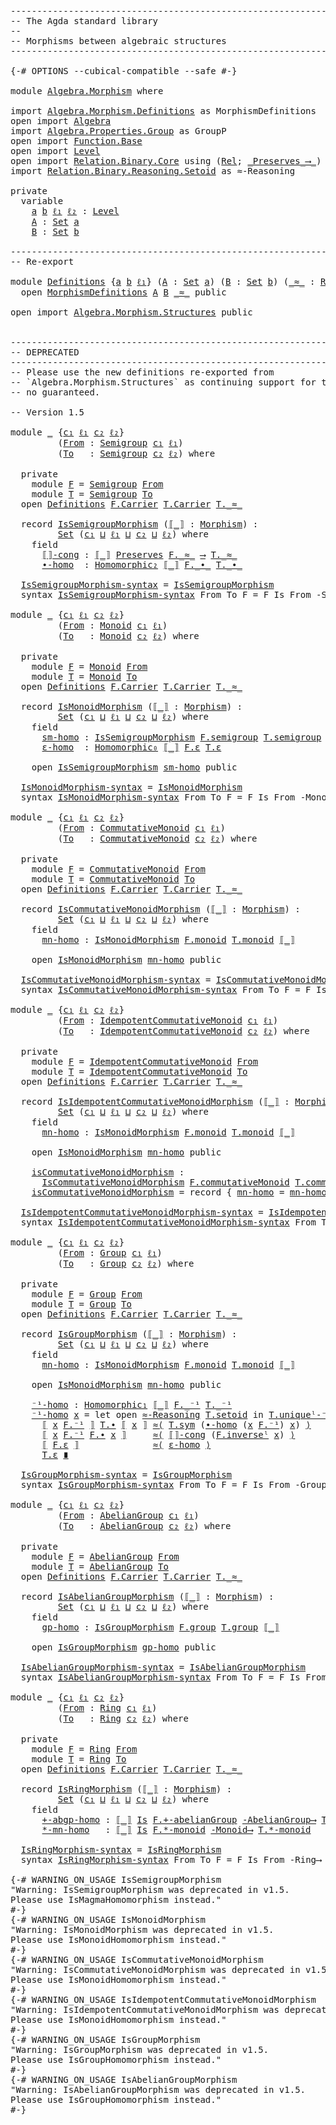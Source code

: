 <pre class="Agda"><a id="1" class="Comment">------------------------------------------------------------------------</a>
<a id="74" class="Comment">-- The Agda standard library</a>
<a id="103" class="Comment">--</a>
<a id="106" class="Comment">-- Morphisms between algebraic structures</a>
<a id="148" class="Comment">------------------------------------------------------------------------</a>

<a id="222" class="Symbol">{-#</a> <a id="226" class="Keyword">OPTIONS</a> <a id="234" class="Pragma">--cubical-compatible</a> <a id="255" class="Pragma">--safe</a> <a id="262" class="Symbol">#-}</a>

<a id="267" class="Keyword">module</a> <a id="274" href="Algebra.Morphism.html" class="Module">Algebra.Morphism</a> <a id="291" class="Keyword">where</a>

<a id="298" class="Keyword">import</a> <a id="305" href="Algebra.Morphism.Definitions.html" class="Module">Algebra.Morphism.Definitions</a> <a id="334" class="Symbol">as</a> <a id="337" class="Module">MorphismDefinitions</a>
<a id="357" class="Keyword">open</a> <a id="362" class="Keyword">import</a> <a id="369" href="Algebra.html" class="Module">Algebra</a>
<a id="377" class="Keyword">import</a> <a id="384" href="Algebra.Properties.Group.html" class="Module">Algebra.Properties.Group</a> <a id="409" class="Symbol">as</a> <a id="412" class="Module">GroupP</a>
<a id="419" class="Keyword">open</a> <a id="424" class="Keyword">import</a> <a id="431" href="Function.Base.html" class="Module">Function.Base</a>
<a id="445" class="Keyword">open</a> <a id="450" class="Keyword">import</a> <a id="457" href="Level.html" class="Module">Level</a>
<a id="463" class="Keyword">open</a> <a id="468" class="Keyword">import</a> <a id="475" href="Relation.Binary.Core.html" class="Module">Relation.Binary.Core</a> <a id="496" class="Keyword">using</a> <a id="502" class="Symbol">(</a><a id="503" href="Relation.Binary.Core.html#896" class="Function">Rel</a><a id="506" class="Symbol">;</a> <a id="508" href="Relation.Binary.Core.html#1577" class="Function Operator">_Preserves_⟶_</a><a id="521" class="Symbol">)</a>
<a id="523" class="Keyword">import</a> <a id="530" href="Relation.Binary.Reasoning.Setoid.html" class="Module">Relation.Binary.Reasoning.Setoid</a> <a id="563" class="Symbol">as</a> <a id="566" class="Module">≈-Reasoning</a>

<a id="579" class="Keyword">private</a>
  <a id="589" class="Keyword">variable</a>
    <a id="602" href="Algebra.Morphism.html#602" class="Generalizable">a</a> <a id="604" href="Algebra.Morphism.html#604" class="Generalizable">b</a> <a id="606" href="Algebra.Morphism.html#606" class="Generalizable">ℓ₁</a> <a id="609" href="Algebra.Morphism.html#609" class="Generalizable">ℓ₂</a> <a id="612" class="Symbol">:</a> <a id="614" href="Agda.Primitive.html#742" class="Postulate">Level</a>
    <a id="624" href="Algebra.Morphism.html#624" class="Generalizable">A</a> <a id="626" class="Symbol">:</a> <a id="628" href="Agda.Primitive.html#388" class="Primitive">Set</a> <a id="632" href="Algebra.Morphism.html#602" class="Generalizable">a</a>
    <a id="638" href="Algebra.Morphism.html#638" class="Generalizable">B</a> <a id="640" class="Symbol">:</a> <a id="642" href="Agda.Primitive.html#388" class="Primitive">Set</a> <a id="646" href="Algebra.Morphism.html#604" class="Generalizable">b</a>

<a id="649" class="Comment">------------------------------------------------------------------------</a>
<a id="722" class="Comment">-- Re-export</a>

<a id="736" class="Keyword">module</a> <a id="Definitions"></a><a id="743" href="Algebra.Morphism.html#743" class="Module">Definitions</a> <a id="755" class="Symbol">{</a><a id="756" href="Algebra.Morphism.html#756" class="Bound">a</a> <a id="758" href="Algebra.Morphism.html#758" class="Bound">b</a> <a id="760" href="Algebra.Morphism.html#760" class="Bound">ℓ₁</a><a id="762" class="Symbol">}</a> <a id="764" class="Symbol">(</a><a id="765" href="Algebra.Morphism.html#765" class="Bound">A</a> <a id="767" class="Symbol">:</a> <a id="769" href="Agda.Primitive.html#388" class="Primitive">Set</a> <a id="773" href="Algebra.Morphism.html#756" class="Bound">a</a><a id="774" class="Symbol">)</a> <a id="776" class="Symbol">(</a><a id="777" href="Algebra.Morphism.html#777" class="Bound">B</a> <a id="779" class="Symbol">:</a> <a id="781" href="Agda.Primitive.html#388" class="Primitive">Set</a> <a id="785" href="Algebra.Morphism.html#758" class="Bound">b</a><a id="786" class="Symbol">)</a> <a id="788" class="Symbol">(</a><a id="789" href="Algebra.Morphism.html#789" class="Bound Operator">_≈_</a> <a id="793" class="Symbol">:</a> <a id="795" href="Relation.Binary.Core.html#896" class="Function">Rel</a> <a id="799" href="Algebra.Morphism.html#777" class="Bound">B</a> <a id="801" href="Algebra.Morphism.html#760" class="Bound">ℓ₁</a><a id="803" class="Symbol">)</a> <a id="805" class="Keyword">where</a>
  <a id="813" class="Keyword">open</a> <a id="818" href="Algebra.Morphism.Definitions.html" class="Module">MorphismDefinitions</a> <a id="838" href="Algebra.Morphism.html#765" class="Bound">A</a> <a id="840" href="Algebra.Morphism.html#777" class="Bound">B</a> <a id="842" href="Algebra.Morphism.html#789" class="Bound Operator">_≈_</a> <a id="846" class="Keyword">public</a>

<a id="854" class="Keyword">open</a> <a id="859" class="Keyword">import</a> <a id="866" href="Algebra.Morphism.Structures.html" class="Module">Algebra.Morphism.Structures</a> <a id="894" class="Keyword">public</a>


<a id="903" class="Comment">------------------------------------------------------------------------</a>
<a id="976" class="Comment">-- DEPRECATED</a>
<a id="990" class="Comment">------------------------------------------------------------------------</a>
<a id="1063" class="Comment">-- Please use the new definitions re-exported from</a>
<a id="1114" class="Comment">-- `Algebra.Morphism.Structures` as continuing support for the below is</a>
<a id="1186" class="Comment">-- no guaranteed.</a>

<a id="1205" class="Comment">-- Version 1.5</a>

<a id="1221" class="Keyword">module</a> <a id="1228" href="Algebra.Morphism.html#1228" class="Module">_</a> <a id="1230" class="Symbol">{</a><a id="1231" href="Algebra.Morphism.html#1231" class="Bound">c₁</a> <a id="1234" href="Algebra.Morphism.html#1234" class="Bound">ℓ₁</a> <a id="1237" href="Algebra.Morphism.html#1237" class="Bound">c₂</a> <a id="1240" href="Algebra.Morphism.html#1240" class="Bound">ℓ₂</a><a id="1242" class="Symbol">}</a>
         <a id="1253" class="Symbol">(</a><a id="1254" href="Algebra.Morphism.html#1254" class="Bound">From</a> <a id="1259" class="Symbol">:</a> <a id="1261" href="Algebra.Bundles.html#4756" class="Record">Semigroup</a> <a id="1271" href="Algebra.Morphism.html#1231" class="Bound">c₁</a> <a id="1274" href="Algebra.Morphism.html#1234" class="Bound">ℓ₁</a><a id="1276" class="Symbol">)</a>
         <a id="1287" class="Symbol">(</a><a id="1288" href="Algebra.Morphism.html#1288" class="Bound">To</a>   <a id="1293" class="Symbol">:</a> <a id="1295" href="Algebra.Bundles.html#4756" class="Record">Semigroup</a> <a id="1305" href="Algebra.Morphism.html#1237" class="Bound">c₂</a> <a id="1308" href="Algebra.Morphism.html#1240" class="Bound">ℓ₂</a><a id="1310" class="Symbol">)</a> <a id="1312" class="Keyword">where</a>

  <a id="1321" class="Keyword">private</a>
    <a id="1333" class="Keyword">module</a> <a id="1340" href="Algebra.Morphism.html#1340" class="Module">F</a> <a id="1342" class="Symbol">=</a> <a id="1344" href="Algebra.Bundles.html#4756" class="Module">Semigroup</a> <a id="1354" href="Algebra.Morphism.html#1254" class="Bound">From</a>
    <a id="1363" class="Keyword">module</a> <a id="1370" href="Algebra.Morphism.html#1370" class="Module">T</a> <a id="1372" class="Symbol">=</a> <a id="1374" href="Algebra.Bundles.html#4756" class="Module">Semigroup</a> <a id="1384" href="Algebra.Morphism.html#1288" class="Bound">To</a>
  <a id="1389" class="Keyword">open</a> <a id="1394" href="Algebra.Morphism.html#743" class="Module">Definitions</a> <a id="1406" href="Algebra.Bundles.html#4838" class="Function">F.Carrier</a> <a id="1416" href="Algebra.Bundles.html#4838" class="Field">T.Carrier</a> <a id="1426" href="Algebra.Bundles.html#4862" class="Field Operator">T._≈_</a>

  <a id="1435" class="Keyword">record</a> <a id="1442" href="Algebra.Morphism.html#1442" class="Record">IsSemigroupMorphism</a> <a id="1462" class="Symbol">(</a><a id="1463" href="Algebra.Morphism.html#1463" class="Bound Operator">⟦_⟧</a> <a id="1467" class="Symbol">:</a> <a id="1469" href="Algebra.Morphism.Definitions.html#1236" class="Function">Morphism</a><a id="1477" class="Symbol">)</a> <a id="1479" class="Symbol">:</a>
         <a id="1490" href="Agda.Primitive.html#388" class="Primitive">Set</a> <a id="1494" class="Symbol">(</a><a id="1495" href="Algebra.Morphism.html#1231" class="Bound">c₁</a> <a id="1498" href="Agda.Primitive.html#961" class="Primitive Operator">⊔</a> <a id="1500" href="Algebra.Morphism.html#1234" class="Bound">ℓ₁</a> <a id="1503" href="Agda.Primitive.html#961" class="Primitive Operator">⊔</a> <a id="1505" href="Algebra.Morphism.html#1237" class="Bound">c₂</a> <a id="1508" href="Agda.Primitive.html#961" class="Primitive Operator">⊔</a> <a id="1510" href="Algebra.Morphism.html#1240" class="Bound">ℓ₂</a><a id="1512" class="Symbol">)</a> <a id="1514" class="Keyword">where</a>
    <a id="1524" class="Keyword">field</a>
      <a id="1536" href="Algebra.Morphism.html#1536" class="Field">⟦⟧-cong</a> <a id="1544" class="Symbol">:</a> <a id="1546" href="Algebra.Morphism.html#1463" class="Bound Operator">⟦_⟧</a> <a id="1550" href="Relation.Binary.Core.html#1577" class="Function Operator">Preserves</a> <a id="1560" href="Algebra.Bundles.html#4862" class="Function Operator">F._≈_</a> <a id="1566" href="Relation.Binary.Core.html#1577" class="Function Operator">⟶</a> <a id="1568" href="Algebra.Bundles.html#4862" class="Field Operator">T._≈_</a>
      <a id="1580" href="Algebra.Morphism.html#1580" class="Field">∙-homo</a>  <a id="1588" class="Symbol">:</a> <a id="1590" href="Algebra.Morphism.Definitions.html#852" class="Function">Homomorphic₂</a> <a id="1603" href="Algebra.Morphism.html#1463" class="Bound Operator">⟦_⟧</a> <a id="1607" href="Algebra.Bundles.html#4894" class="Function Operator">F._∙_</a> <a id="1613" href="Algebra.Bundles.html#4894" class="Field Operator">T._∙_</a>

  <a id="1622" href="Algebra.Morphism.html#1622" class="Function">IsSemigroupMorphism-syntax</a> <a id="1649" class="Symbol">=</a> <a id="1651" href="Algebra.Morphism.html#1442" class="Record">IsSemigroupMorphism</a>
  <a id="1673" class="Keyword">syntax</a> <a id="1680" href="Algebra.Morphism.html#1622" class="Function">IsSemigroupMorphism-syntax</a> <a id="1707" class="Bound">From</a> <a id="1712" class="Bound">To</a> <a id="1715" class="Bound">F</a> <a id="1717" class="Symbol">=</a> <a id="1719" class="Bound">F</a> <a id="1721" class="Function">Is</a> <a id="1724" class="Bound">From</a> <a id="1729" class="Function">-Semigroup⟶</a> <a id="1741" class="Bound">To</a>

<a id="1745" class="Keyword">module</a> <a id="1752" href="Algebra.Morphism.html#1752" class="Module">_</a> <a id="1754" class="Symbol">{</a><a id="1755" href="Algebra.Morphism.html#1755" class="Bound">c₁</a> <a id="1758" href="Algebra.Morphism.html#1758" class="Bound">ℓ₁</a> <a id="1761" href="Algebra.Morphism.html#1761" class="Bound">c₂</a> <a id="1764" href="Algebra.Morphism.html#1764" class="Bound">ℓ₂</a><a id="1766" class="Symbol">}</a>
         <a id="1777" class="Symbol">(</a><a id="1778" href="Algebra.Morphism.html#1778" class="Bound">From</a> <a id="1783" class="Symbol">:</a> <a id="1785" href="Algebra.Bundles.html#7315" class="Record">Monoid</a> <a id="1792" href="Algebra.Morphism.html#1755" class="Bound">c₁</a> <a id="1795" href="Algebra.Morphism.html#1758" class="Bound">ℓ₁</a><a id="1797" class="Symbol">)</a>
         <a id="1808" class="Symbol">(</a><a id="1809" href="Algebra.Morphism.html#1809" class="Bound">To</a>   <a id="1814" class="Symbol">:</a> <a id="1816" href="Algebra.Bundles.html#7315" class="Record">Monoid</a> <a id="1823" href="Algebra.Morphism.html#1761" class="Bound">c₂</a> <a id="1826" href="Algebra.Morphism.html#1764" class="Bound">ℓ₂</a><a id="1828" class="Symbol">)</a> <a id="1830" class="Keyword">where</a>

  <a id="1839" class="Keyword">private</a>
    <a id="1851" class="Keyword">module</a> <a id="1858" href="Algebra.Morphism.html#1858" class="Module">F</a> <a id="1860" class="Symbol">=</a> <a id="1862" href="Algebra.Bundles.html#7315" class="Module">Monoid</a> <a id="1869" href="Algebra.Morphism.html#1778" class="Bound">From</a>
    <a id="1878" class="Keyword">module</a> <a id="1885" href="Algebra.Morphism.html#1885" class="Module">T</a> <a id="1887" class="Symbol">=</a> <a id="1889" href="Algebra.Bundles.html#7315" class="Module">Monoid</a> <a id="1896" href="Algebra.Morphism.html#1809" class="Bound">To</a>
  <a id="1901" class="Keyword">open</a> <a id="1906" href="Algebra.Morphism.html#743" class="Module">Definitions</a> <a id="1918" href="Algebra.Bundles.html#7394" class="Function">F.Carrier</a> <a id="1928" href="Algebra.Bundles.html#7394" class="Field">T.Carrier</a> <a id="1938" href="Algebra.Bundles.html#7415" class="Field Operator">T._≈_</a>

  <a id="1947" class="Keyword">record</a> <a id="1954" href="Algebra.Morphism.html#1954" class="Record">IsMonoidMorphism</a> <a id="1971" class="Symbol">(</a><a id="1972" href="Algebra.Morphism.html#1972" class="Bound Operator">⟦_⟧</a> <a id="1976" class="Symbol">:</a> <a id="1978" href="Algebra.Morphism.Definitions.html#1236" class="Function">Morphism</a><a id="1986" class="Symbol">)</a> <a id="1988" class="Symbol">:</a>
         <a id="1999" href="Agda.Primitive.html#388" class="Primitive">Set</a> <a id="2003" class="Symbol">(</a><a id="2004" href="Algebra.Morphism.html#1755" class="Bound">c₁</a> <a id="2007" href="Agda.Primitive.html#961" class="Primitive Operator">⊔</a> <a id="2009" href="Algebra.Morphism.html#1758" class="Bound">ℓ₁</a> <a id="2012" href="Agda.Primitive.html#961" class="Primitive Operator">⊔</a> <a id="2014" href="Algebra.Morphism.html#1761" class="Bound">c₂</a> <a id="2017" href="Agda.Primitive.html#961" class="Primitive Operator">⊔</a> <a id="2019" href="Algebra.Morphism.html#1764" class="Bound">ℓ₂</a><a id="2021" class="Symbol">)</a> <a id="2023" class="Keyword">where</a>
    <a id="2033" class="Keyword">field</a>
      <a id="2045" href="Algebra.Morphism.html#2045" class="Field">sm-homo</a> <a id="2053" class="Symbol">:</a> <a id="2055" href="Algebra.Morphism.html#1442" class="Record">IsSemigroupMorphism</a> <a id="2075" href="Algebra.Bundles.html#7560" class="Function">F.semigroup</a> <a id="2087" href="Algebra.Bundles.html#7560" class="Function">T.semigroup</a> <a id="2099" href="Algebra.Morphism.html#1972" class="Bound Operator">⟦_⟧</a>
      <a id="2109" href="Algebra.Morphism.html#2109" class="Field">ε-homo</a>  <a id="2117" class="Symbol">:</a> <a id="2119" href="Algebra.Morphism.Definitions.html#680" class="Function">Homomorphic₀</a> <a id="2132" href="Algebra.Morphism.html#1972" class="Bound Operator">⟦_⟧</a> <a id="2136" href="Algebra.Bundles.html#7471" class="Function">F.ε</a> <a id="2140" href="Algebra.Bundles.html#7471" class="Field">T.ε</a>

    <a id="2149" class="Keyword">open</a> <a id="2154" href="Algebra.Morphism.html#1442" class="Module">IsSemigroupMorphism</a> <a id="2174" href="Algebra.Morphism.html#2045" class="Field">sm-homo</a> <a id="2182" class="Keyword">public</a>

  <a id="2192" href="Algebra.Morphism.html#2192" class="Function">IsMonoidMorphism-syntax</a> <a id="2216" class="Symbol">=</a> <a id="2218" href="Algebra.Morphism.html#1954" class="Record">IsMonoidMorphism</a>
  <a id="2237" class="Keyword">syntax</a> <a id="2244" href="Algebra.Morphism.html#2192" class="Function">IsMonoidMorphism-syntax</a> <a id="2268" class="Bound">From</a> <a id="2273" class="Bound">To</a> <a id="2276" class="Bound">F</a> <a id="2278" class="Symbol">=</a> <a id="2280" class="Bound">F</a> <a id="2282" class="Function">Is</a> <a id="2285" class="Bound">From</a> <a id="2290" class="Function">-Monoid⟶</a> <a id="2299" class="Bound">To</a>

<a id="2303" class="Keyword">module</a> <a id="2310" href="Algebra.Morphism.html#2310" class="Module">_</a> <a id="2312" class="Symbol">{</a><a id="2313" href="Algebra.Morphism.html#2313" class="Bound">c₁</a> <a id="2316" href="Algebra.Morphism.html#2316" class="Bound">ℓ₁</a> <a id="2319" href="Algebra.Morphism.html#2319" class="Bound">c₂</a> <a id="2322" href="Algebra.Morphism.html#2322" class="Bound">ℓ₂</a><a id="2324" class="Symbol">}</a>
         <a id="2335" class="Symbol">(</a><a id="2336" href="Algebra.Morphism.html#2336" class="Bound">From</a> <a id="2341" class="Symbol">:</a> <a id="2343" href="Algebra.Bundles.html#7886" class="Record">CommutativeMonoid</a> <a id="2361" href="Algebra.Morphism.html#2313" class="Bound">c₁</a> <a id="2364" href="Algebra.Morphism.html#2316" class="Bound">ℓ₁</a><a id="2366" class="Symbol">)</a>
         <a id="2377" class="Symbol">(</a><a id="2378" href="Algebra.Morphism.html#2378" class="Bound">To</a>   <a id="2383" class="Symbol">:</a> <a id="2385" href="Algebra.Bundles.html#7886" class="Record">CommutativeMonoid</a> <a id="2403" href="Algebra.Morphism.html#2319" class="Bound">c₂</a> <a id="2406" href="Algebra.Morphism.html#2322" class="Bound">ℓ₂</a><a id="2408" class="Symbol">)</a> <a id="2410" class="Keyword">where</a>

  <a id="2419" class="Keyword">private</a>
    <a id="2431" class="Keyword">module</a> <a id="2438" href="Algebra.Morphism.html#2438" class="Module">F</a> <a id="2440" class="Symbol">=</a> <a id="2442" href="Algebra.Bundles.html#7886" class="Module">CommutativeMonoid</a> <a id="2460" href="Algebra.Morphism.html#2336" class="Bound">From</a>
    <a id="2469" class="Keyword">module</a> <a id="2476" href="Algebra.Morphism.html#2476" class="Module">T</a> <a id="2478" class="Symbol">=</a> <a id="2480" href="Algebra.Bundles.html#7886" class="Module">CommutativeMonoid</a> <a id="2498" href="Algebra.Morphism.html#2378" class="Bound">To</a>
  <a id="2503" class="Keyword">open</a> <a id="2508" href="Algebra.Morphism.html#743" class="Module">Definitions</a> <a id="2520" href="Algebra.Bundles.html#7976" class="Function">F.Carrier</a> <a id="2530" href="Algebra.Bundles.html#7976" class="Field">T.Carrier</a> <a id="2540" href="Algebra.Bundles.html#8008" class="Field Operator">T._≈_</a>

  <a id="2549" class="Keyword">record</a> <a id="2556" href="Algebra.Morphism.html#2556" class="Record">IsCommutativeMonoidMorphism</a> <a id="2584" class="Symbol">(</a><a id="2585" href="Algebra.Morphism.html#2585" class="Bound Operator">⟦_⟧</a> <a id="2589" class="Symbol">:</a> <a id="2591" href="Algebra.Morphism.Definitions.html#1236" class="Function">Morphism</a><a id="2599" class="Symbol">)</a> <a id="2601" class="Symbol">:</a>
         <a id="2612" href="Agda.Primitive.html#388" class="Primitive">Set</a> <a id="2616" class="Symbol">(</a><a id="2617" href="Algebra.Morphism.html#2313" class="Bound">c₁</a> <a id="2620" href="Agda.Primitive.html#961" class="Primitive Operator">⊔</a> <a id="2622" href="Algebra.Morphism.html#2316" class="Bound">ℓ₁</a> <a id="2625" href="Agda.Primitive.html#961" class="Primitive Operator">⊔</a> <a id="2627" href="Algebra.Morphism.html#2319" class="Bound">c₂</a> <a id="2630" href="Agda.Primitive.html#961" class="Primitive Operator">⊔</a> <a id="2632" href="Algebra.Morphism.html#2322" class="Bound">ℓ₂</a><a id="2634" class="Symbol">)</a> <a id="2636" class="Keyword">where</a>
    <a id="2646" class="Keyword">field</a>
      <a id="2658" href="Algebra.Morphism.html#2658" class="Field">mn-homo</a> <a id="2666" class="Symbol">:</a> <a id="2668" href="Algebra.Morphism.html#1954" class="Record">IsMonoidMorphism</a> <a id="2685" href="Algebra.Bundles.html#8230" class="Function">F.monoid</a> <a id="2694" href="Algebra.Bundles.html#8230" class="Function">T.monoid</a> <a id="2703" href="Algebra.Morphism.html#2585" class="Bound Operator">⟦_⟧</a>

    <a id="2712" class="Keyword">open</a> <a id="2717" href="Algebra.Morphism.html#1954" class="Module">IsMonoidMorphism</a> <a id="2734" href="Algebra.Morphism.html#2658" class="Field">mn-homo</a> <a id="2742" class="Keyword">public</a>

  <a id="2752" href="Algebra.Morphism.html#2752" class="Function">IsCommutativeMonoidMorphism-syntax</a> <a id="2787" class="Symbol">=</a> <a id="2789" href="Algebra.Morphism.html#2556" class="Record">IsCommutativeMonoidMorphism</a>
  <a id="2819" class="Keyword">syntax</a> <a id="2826" href="Algebra.Morphism.html#2752" class="Function">IsCommutativeMonoidMorphism-syntax</a> <a id="2861" class="Bound">From</a> <a id="2866" class="Bound">To</a> <a id="2869" class="Bound">F</a> <a id="2871" class="Symbol">=</a> <a id="2873" class="Bound">F</a> <a id="2875" class="Function">Is</a> <a id="2878" class="Bound">From</a> <a id="2883" class="Function">-CommutativeMonoid⟶</a> <a id="2903" class="Bound">To</a>

<a id="2907" class="Keyword">module</a> <a id="2914" href="Algebra.Morphism.html#2914" class="Module">_</a> <a id="2916" class="Symbol">{</a><a id="2917" href="Algebra.Morphism.html#2917" class="Bound">c₁</a> <a id="2920" href="Algebra.Morphism.html#2920" class="Bound">ℓ₁</a> <a id="2923" href="Algebra.Morphism.html#2923" class="Bound">c₂</a> <a id="2926" href="Algebra.Morphism.html#2926" class="Bound">ℓ₂</a><a id="2928" class="Symbol">}</a>
         <a id="2939" class="Symbol">(</a><a id="2940" href="Algebra.Morphism.html#2940" class="Bound">From</a> <a id="2945" class="Symbol">:</a> <a id="2947" href="Algebra.Bundles.html#9176" class="Record">IdempotentCommutativeMonoid</a> <a id="2975" href="Algebra.Morphism.html#2917" class="Bound">c₁</a> <a id="2978" href="Algebra.Morphism.html#2920" class="Bound">ℓ₁</a><a id="2980" class="Symbol">)</a>
         <a id="2991" class="Symbol">(</a><a id="2992" href="Algebra.Morphism.html#2992" class="Bound">To</a>   <a id="2997" class="Symbol">:</a> <a id="2999" href="Algebra.Bundles.html#9176" class="Record">IdempotentCommutativeMonoid</a> <a id="3027" href="Algebra.Morphism.html#2923" class="Bound">c₂</a> <a id="3030" href="Algebra.Morphism.html#2926" class="Bound">ℓ₂</a><a id="3032" class="Symbol">)</a> <a id="3034" class="Keyword">where</a>

  <a id="3043" class="Keyword">private</a>
    <a id="3055" class="Keyword">module</a> <a id="3062" href="Algebra.Morphism.html#3062" class="Module">F</a> <a id="3064" class="Symbol">=</a> <a id="3066" href="Algebra.Bundles.html#9176" class="Module">IdempotentCommutativeMonoid</a> <a id="3094" href="Algebra.Morphism.html#2940" class="Bound">From</a>
    <a id="3103" class="Keyword">module</a> <a id="3110" href="Algebra.Morphism.html#3110" class="Module">T</a> <a id="3112" class="Symbol">=</a> <a id="3114" href="Algebra.Bundles.html#9176" class="Module">IdempotentCommutativeMonoid</a> <a id="3142" href="Algebra.Morphism.html#2992" class="Bound">To</a>
  <a id="3147" class="Keyword">open</a> <a id="3152" href="Algebra.Morphism.html#743" class="Module">Definitions</a> <a id="3164" href="Algebra.Bundles.html#9276" class="Function">F.Carrier</a> <a id="3174" href="Algebra.Bundles.html#9276" class="Field">T.Carrier</a> <a id="3184" href="Algebra.Bundles.html#9318" class="Field Operator">T._≈_</a>

  <a id="3193" class="Keyword">record</a> <a id="3200" href="Algebra.Morphism.html#3200" class="Record">IsIdempotentCommutativeMonoidMorphism</a> <a id="3238" class="Symbol">(</a><a id="3239" href="Algebra.Morphism.html#3239" class="Bound Operator">⟦_⟧</a> <a id="3243" class="Symbol">:</a> <a id="3245" href="Algebra.Morphism.Definitions.html#1236" class="Function">Morphism</a><a id="3253" class="Symbol">)</a> <a id="3255" class="Symbol">:</a>
         <a id="3266" href="Agda.Primitive.html#388" class="Primitive">Set</a> <a id="3270" class="Symbol">(</a><a id="3271" href="Algebra.Morphism.html#2917" class="Bound">c₁</a> <a id="3274" href="Agda.Primitive.html#961" class="Primitive Operator">⊔</a> <a id="3276" href="Algebra.Morphism.html#2920" class="Bound">ℓ₁</a> <a id="3279" href="Agda.Primitive.html#961" class="Primitive Operator">⊔</a> <a id="3281" href="Algebra.Morphism.html#2923" class="Bound">c₂</a> <a id="3284" href="Agda.Primitive.html#961" class="Primitive Operator">⊔</a> <a id="3286" href="Algebra.Morphism.html#2926" class="Bound">ℓ₂</a><a id="3288" class="Symbol">)</a> <a id="3290" class="Keyword">where</a>
    <a id="3300" class="Keyword">field</a>
      <a id="3312" href="Algebra.Morphism.html#3312" class="Field">mn-homo</a> <a id="3320" class="Symbol">:</a> <a id="3322" href="Algebra.Morphism.html#1954" class="Record">IsMonoidMorphism</a> <a id="3339" href="Algebra.Bundles.html#8230" class="Function">F.monoid</a> <a id="3348" href="Algebra.Bundles.html#8230" class="Function">T.monoid</a> <a id="3357" href="Algebra.Morphism.html#3239" class="Bound Operator">⟦_⟧</a>

    <a id="3366" class="Keyword">open</a> <a id="3371" href="Algebra.Morphism.html#1954" class="Module">IsMonoidMorphism</a> <a id="3388" href="Algebra.Morphism.html#3312" class="Field">mn-homo</a> <a id="3396" class="Keyword">public</a>

    <a id="3408" href="Algebra.Morphism.html#3408" class="Function">isCommutativeMonoidMorphism</a> <a id="3436" class="Symbol">:</a>
      <a id="3444" href="Algebra.Morphism.html#2556" class="Record">IsCommutativeMonoidMorphism</a> <a id="3472" href="Algebra.Bundles.html#9610" class="Function">F.commutativeMonoid</a> <a id="3492" href="Algebra.Bundles.html#9610" class="Function">T.commutativeMonoid</a> <a id="3512" href="Algebra.Morphism.html#3239" class="Bound Operator">⟦_⟧</a>
    <a id="3520" href="Algebra.Morphism.html#3408" class="Function">isCommutativeMonoidMorphism</a> <a id="3548" class="Symbol">=</a> <a id="3550" class="Keyword">record</a> <a id="3557" class="Symbol">{</a> <a id="3559" href="Algebra.Morphism.html#2658" class="Field">mn-homo</a> <a id="3567" class="Symbol">=</a> <a id="3569" href="Algebra.Morphism.html#3312" class="Field">mn-homo</a> <a id="3577" class="Symbol">}</a>

  <a id="3582" href="Algebra.Morphism.html#3582" class="Function">IsIdempotentCommutativeMonoidMorphism-syntax</a> <a id="3627" class="Symbol">=</a> <a id="3629" href="Algebra.Morphism.html#3200" class="Record">IsIdempotentCommutativeMonoidMorphism</a>
  <a id="3669" class="Keyword">syntax</a> <a id="3676" href="Algebra.Morphism.html#3582" class="Function">IsIdempotentCommutativeMonoidMorphism-syntax</a> <a id="3721" class="Bound">From</a> <a id="3726" class="Bound">To</a> <a id="3729" class="Bound">F</a> <a id="3731" class="Symbol">=</a> <a id="3733" class="Bound">F</a> <a id="3735" class="Function">Is</a> <a id="3738" class="Bound">From</a> <a id="3743" class="Function">-IdempotentCommutativeMonoid⟶</a> <a id="3773" class="Bound">To</a>

<a id="3777" class="Keyword">module</a> <a id="3784" href="Algebra.Morphism.html#3784" class="Module">_</a> <a id="3786" class="Symbol">{</a><a id="3787" href="Algebra.Morphism.html#3787" class="Bound">c₁</a> <a id="3790" href="Algebra.Morphism.html#3790" class="Bound">ℓ₁</a> <a id="3793" href="Algebra.Morphism.html#3793" class="Bound">c₂</a> <a id="3796" href="Algebra.Morphism.html#3796" class="Bound">ℓ₂</a><a id="3798" class="Symbol">}</a>
         <a id="3809" class="Symbol">(</a><a id="3810" href="Algebra.Morphism.html#3810" class="Bound">From</a> <a id="3815" class="Symbol">:</a> <a id="3817" href="Algebra.Bundles.html#11876" class="Record">Group</a> <a id="3823" href="Algebra.Morphism.html#3787" class="Bound">c₁</a> <a id="3826" href="Algebra.Morphism.html#3790" class="Bound">ℓ₁</a><a id="3828" class="Symbol">)</a>
         <a id="3839" class="Symbol">(</a><a id="3840" href="Algebra.Morphism.html#3840" class="Bound">To</a>   <a id="3845" class="Symbol">:</a> <a id="3847" href="Algebra.Bundles.html#11876" class="Record">Group</a> <a id="3853" href="Algebra.Morphism.html#3793" class="Bound">c₂</a> <a id="3856" href="Algebra.Morphism.html#3796" class="Bound">ℓ₂</a><a id="3858" class="Symbol">)</a> <a id="3860" class="Keyword">where</a>

  <a id="3869" class="Keyword">private</a>
    <a id="3881" class="Keyword">module</a> <a id="3888" href="Algebra.Morphism.html#3888" class="Module">F</a> <a id="3890" class="Symbol">=</a> <a id="3892" href="Algebra.Bundles.html#11876" class="Module">Group</a> <a id="3898" href="Algebra.Morphism.html#3810" class="Bound">From</a>
    <a id="3907" class="Keyword">module</a> <a id="3914" href="Algebra.Morphism.html#3914" class="Module">T</a> <a id="3916" class="Symbol">=</a> <a id="3918" href="Algebra.Bundles.html#11876" class="Module">Group</a> <a id="3924" href="Algebra.Morphism.html#3840" class="Bound">To</a>
  <a id="3929" class="Keyword">open</a> <a id="3934" href="Algebra.Morphism.html#743" class="Module">Definitions</a> <a id="3946" href="Algebra.Bundles.html#11969" class="Function">F.Carrier</a> <a id="3956" href="Algebra.Bundles.html#11969" class="Field">T.Carrier</a> <a id="3966" href="Algebra.Bundles.html#11989" class="Field Operator">T._≈_</a>

  <a id="3975" class="Keyword">record</a> <a id="3982" href="Algebra.Morphism.html#3982" class="Record">IsGroupMorphism</a> <a id="3998" class="Symbol">(</a><a id="3999" href="Algebra.Morphism.html#3999" class="Bound Operator">⟦_⟧</a> <a id="4003" class="Symbol">:</a> <a id="4005" href="Algebra.Morphism.Definitions.html#1236" class="Function">Morphism</a><a id="4013" class="Symbol">)</a> <a id="4015" class="Symbol">:</a>
         <a id="4026" href="Agda.Primitive.html#388" class="Primitive">Set</a> <a id="4030" class="Symbol">(</a><a id="4031" href="Algebra.Morphism.html#3787" class="Bound">c₁</a> <a id="4034" href="Agda.Primitive.html#961" class="Primitive Operator">⊔</a> <a id="4036" href="Algebra.Morphism.html#3790" class="Bound">ℓ₁</a> <a id="4039" href="Agda.Primitive.html#961" class="Primitive Operator">⊔</a> <a id="4041" href="Algebra.Morphism.html#3793" class="Bound">c₂</a> <a id="4044" href="Agda.Primitive.html#961" class="Primitive Operator">⊔</a> <a id="4046" href="Algebra.Morphism.html#3796" class="Bound">ℓ₂</a><a id="4048" class="Symbol">)</a> <a id="4050" class="Keyword">where</a>
    <a id="4060" class="Keyword">field</a>
      <a id="4072" href="Algebra.Morphism.html#4072" class="Field">mn-homo</a> <a id="4080" class="Symbol">:</a> <a id="4082" href="Algebra.Morphism.html#1954" class="Record">IsMonoidMorphism</a> <a id="4099" href="Algebra.Bundles.html#12246" class="Function">F.monoid</a> <a id="4108" href="Algebra.Bundles.html#12246" class="Function">T.monoid</a> <a id="4117" href="Algebra.Morphism.html#3999" class="Bound Operator">⟦_⟧</a>

    <a id="4126" class="Keyword">open</a> <a id="4131" href="Algebra.Morphism.html#1954" class="Module">IsMonoidMorphism</a> <a id="4148" href="Algebra.Morphism.html#4072" class="Field">mn-homo</a> <a id="4156" class="Keyword">public</a>

    <a id="4168" href="Algebra.Morphism.html#4168" class="Function">⁻¹-homo</a> <a id="4176" class="Symbol">:</a> <a id="4178" href="Algebra.Morphism.Definitions.html#753" class="Function">Homomorphic₁</a> <a id="4191" href="Algebra.Morphism.html#3999" class="Bound Operator">⟦_⟧</a> <a id="4195" href="Algebra.Bundles.html#12065" class="Function Operator">F._⁻¹</a> <a id="4201" href="Algebra.Bundles.html#12065" class="Field Operator">T._⁻¹</a>
    <a id="4211" href="Algebra.Morphism.html#4168" class="Function">⁻¹-homo</a> <a id="4219" href="Algebra.Morphism.html#4219" class="Bound">x</a> <a id="4221" class="Symbol">=</a> <a id="4223" class="Keyword">let</a> <a id="4227" class="Keyword">open</a> <a id="4232" href="Relation.Binary.Reasoning.Setoid.html" class="Module">≈-Reasoning</a> <a id="4244" href="Algebra.Structures.html#1873" class="Function">T.setoid</a> <a id="4253" class="Keyword">in</a> <a id="4256" href="Algebra.Structures.html#8097" class="Function">T.uniqueˡ-⁻¹</a> <a id="4269" href="Algebra.Morphism.html#3999" class="Bound Operator">⟦</a> <a id="4271" href="Algebra.Morphism.html#4219" class="Bound">x</a> <a id="4273" href="Algebra.Bundles.html#12065" class="Function Operator">F.⁻¹</a> <a id="4278" href="Algebra.Morphism.html#3999" class="Bound Operator">⟧</a> <a id="4280" href="Algebra.Morphism.html#3999" class="Bound Operator">⟦</a> <a id="4282" href="Algebra.Morphism.html#4219" class="Bound">x</a> <a id="4284" href="Algebra.Morphism.html#3999" class="Bound Operator">⟧</a> <a id="4286" href="Function.Base.html#1974" class="Function Operator">$</a> <a id="4288" href="Relation.Binary.Reasoning.Syntax.html#1572" class="Function Operator">begin</a>
      <a id="4300" href="Algebra.Morphism.html#3999" class="Bound Operator">⟦</a> <a id="4302" href="Algebra.Morphism.html#4219" class="Bound">x</a> <a id="4304" href="Algebra.Bundles.html#12065" class="Function Operator">F.⁻¹</a> <a id="4309" href="Algebra.Morphism.html#3999" class="Bound Operator">⟧</a> <a id="4311" href="Algebra.Bundles.html#12017" class="Field Operator">T.∙</a> <a id="4315" href="Algebra.Morphism.html#3999" class="Bound Operator">⟦</a> <a id="4317" href="Algebra.Morphism.html#4219" class="Bound">x</a> <a id="4319" href="Algebra.Morphism.html#3999" class="Bound Operator">⟧</a> <a id="4321" href="Relation.Binary.Reasoning.Syntax.html#7111" class="Function">≈⟨</a> <a id="4324" href="Relation.Binary.Structures.html#1622" class="Function">T.sym</a> <a id="4330" class="Symbol">(</a><a id="4331" href="Algebra.Morphism.html#1580" class="Function">∙-homo</a> <a id="4338" class="Symbol">(</a><a id="4339" href="Algebra.Morphism.html#4219" class="Bound">x</a> <a id="4341" href="Algebra.Bundles.html#12065" class="Function Operator">F.⁻¹</a><a id="4345" class="Symbol">)</a> <a id="4347" href="Algebra.Morphism.html#4219" class="Bound">x</a><a id="4348" class="Symbol">)</a> <a id="4350" href="Relation.Binary.Reasoning.Syntax.html#7111" class="Function">⟩</a>
      <a id="4358" href="Algebra.Morphism.html#3999" class="Bound Operator">⟦</a> <a id="4360" href="Algebra.Morphism.html#4219" class="Bound">x</a> <a id="4362" href="Algebra.Bundles.html#12065" class="Function Operator">F.⁻¹</a> <a id="4367" href="Algebra.Bundles.html#12017" class="Function Operator">F.∙</a> <a id="4371" href="Algebra.Morphism.html#4219" class="Bound">x</a> <a id="4373" href="Algebra.Morphism.html#3999" class="Bound Operator">⟧</a>     <a id="4379" href="Relation.Binary.Reasoning.Syntax.html#7111" class="Function">≈⟨</a> <a id="4382" href="Algebra.Morphism.html#1536" class="Function">⟦⟧-cong</a> <a id="4390" class="Symbol">(</a><a id="4391" href="Algebra.Structures.html#7970" class="Function">F.inverseˡ</a> <a id="4402" href="Algebra.Morphism.html#4219" class="Bound">x</a><a id="4403" class="Symbol">)</a> <a id="4405" href="Relation.Binary.Reasoning.Syntax.html#7111" class="Function">⟩</a>
      <a id="4413" href="Algebra.Morphism.html#3999" class="Bound Operator">⟦</a> <a id="4415" href="Algebra.Bundles.html#12043" class="Function">F.ε</a> <a id="4419" href="Algebra.Morphism.html#3999" class="Bound Operator">⟧</a>              <a id="4434" href="Relation.Binary.Reasoning.Syntax.html#7111" class="Function">≈⟨</a> <a id="4437" href="Algebra.Morphism.html#2109" class="Function">ε-homo</a> <a id="4444" href="Relation.Binary.Reasoning.Syntax.html#7111" class="Function">⟩</a>
      <a id="4452" href="Algebra.Bundles.html#12043" class="Field">T.ε</a> <a id="4456" href="Relation.Binary.Reasoning.Syntax.html#12345" class="Function Operator">∎</a>

  <a id="4461" href="Algebra.Morphism.html#4461" class="Function">IsGroupMorphism-syntax</a> <a id="4484" class="Symbol">=</a> <a id="4486" href="Algebra.Morphism.html#3982" class="Record">IsGroupMorphism</a>
  <a id="4504" class="Keyword">syntax</a> <a id="4511" href="Algebra.Morphism.html#4461" class="Function">IsGroupMorphism-syntax</a> <a id="4534" class="Bound">From</a> <a id="4539" class="Bound">To</a> <a id="4542" class="Bound">F</a> <a id="4544" class="Symbol">=</a> <a id="4546" class="Bound">F</a> <a id="4548" class="Function">Is</a> <a id="4551" class="Bound">From</a> <a id="4556" class="Function">-Group⟶</a> <a id="4564" class="Bound">To</a>

<a id="4568" class="Keyword">module</a> <a id="4575" href="Algebra.Morphism.html#4575" class="Module">_</a> <a id="4577" class="Symbol">{</a><a id="4578" href="Algebra.Morphism.html#4578" class="Bound">c₁</a> <a id="4581" href="Algebra.Morphism.html#4581" class="Bound">ℓ₁</a> <a id="4584" href="Algebra.Morphism.html#4584" class="Bound">c₂</a> <a id="4587" href="Algebra.Morphism.html#4587" class="Bound">ℓ₂</a><a id="4589" class="Symbol">}</a>
         <a id="4600" class="Symbol">(</a><a id="4601" href="Algebra.Morphism.html#4601" class="Bound">From</a> <a id="4606" class="Symbol">:</a> <a id="4608" href="Algebra.Bundles.html#12679" class="Record">AbelianGroup</a> <a id="4621" href="Algebra.Morphism.html#4578" class="Bound">c₁</a> <a id="4624" href="Algebra.Morphism.html#4581" class="Bound">ℓ₁</a><a id="4626" class="Symbol">)</a>
         <a id="4637" class="Symbol">(</a><a id="4638" href="Algebra.Morphism.html#4638" class="Bound">To</a>   <a id="4643" class="Symbol">:</a> <a id="4645" href="Algebra.Bundles.html#12679" class="Record">AbelianGroup</a> <a id="4658" href="Algebra.Morphism.html#4584" class="Bound">c₂</a> <a id="4661" href="Algebra.Morphism.html#4587" class="Bound">ℓ₂</a><a id="4663" class="Symbol">)</a> <a id="4665" class="Keyword">where</a>

  <a id="4674" class="Keyword">private</a>
    <a id="4686" class="Keyword">module</a> <a id="4693" href="Algebra.Morphism.html#4693" class="Module">F</a> <a id="4695" class="Symbol">=</a> <a id="4697" href="Algebra.Bundles.html#12679" class="Module">AbelianGroup</a> <a id="4710" href="Algebra.Morphism.html#4601" class="Bound">From</a>
    <a id="4719" class="Keyword">module</a> <a id="4726" href="Algebra.Morphism.html#4726" class="Module">T</a> <a id="4728" class="Symbol">=</a> <a id="4730" href="Algebra.Bundles.html#12679" class="Module">AbelianGroup</a> <a id="4743" href="Algebra.Morphism.html#4638" class="Bound">To</a>
  <a id="4748" class="Keyword">open</a> <a id="4753" href="Algebra.Morphism.html#743" class="Module">Definitions</a> <a id="4765" href="Algebra.Bundles.html#12779" class="Function">F.Carrier</a> <a id="4775" href="Algebra.Bundles.html#12779" class="Field">T.Carrier</a> <a id="4785" href="Algebra.Bundles.html#12806" class="Field Operator">T._≈_</a>

  <a id="4794" class="Keyword">record</a> <a id="4801" href="Algebra.Morphism.html#4801" class="Record">IsAbelianGroupMorphism</a> <a id="4824" class="Symbol">(</a><a id="4825" href="Algebra.Morphism.html#4825" class="Bound Operator">⟦_⟧</a> <a id="4829" class="Symbol">:</a> <a id="4831" href="Algebra.Morphism.Definitions.html#1236" class="Function">Morphism</a><a id="4839" class="Symbol">)</a> <a id="4841" class="Symbol">:</a>
         <a id="4852" href="Agda.Primitive.html#388" class="Primitive">Set</a> <a id="4856" class="Symbol">(</a><a id="4857" href="Algebra.Morphism.html#4578" class="Bound">c₁</a> <a id="4860" href="Agda.Primitive.html#961" class="Primitive Operator">⊔</a> <a id="4862" href="Algebra.Morphism.html#4581" class="Bound">ℓ₁</a> <a id="4865" href="Agda.Primitive.html#961" class="Primitive Operator">⊔</a> <a id="4867" href="Algebra.Morphism.html#4584" class="Bound">c₂</a> <a id="4870" href="Agda.Primitive.html#961" class="Primitive Operator">⊔</a> <a id="4872" href="Algebra.Morphism.html#4587" class="Bound">ℓ₂</a><a id="4874" class="Symbol">)</a> <a id="4876" class="Keyword">where</a>
    <a id="4886" class="Keyword">field</a>
      <a id="4898" href="Algebra.Morphism.html#4898" class="Field">gp-homo</a> <a id="4906" class="Symbol">:</a> <a id="4908" href="Algebra.Morphism.html#3982" class="Record">IsGroupMorphism</a> <a id="4924" href="Algebra.Bundles.html#13030" class="Function">F.group</a> <a id="4932" href="Algebra.Bundles.html#13030" class="Function">T.group</a> <a id="4940" href="Algebra.Morphism.html#4825" class="Bound Operator">⟦_⟧</a>

    <a id="4949" class="Keyword">open</a> <a id="4954" href="Algebra.Morphism.html#3982" class="Module">IsGroupMorphism</a> <a id="4970" href="Algebra.Morphism.html#4898" class="Field">gp-homo</a> <a id="4978" class="Keyword">public</a>

  <a id="4988" href="Algebra.Morphism.html#4988" class="Function">IsAbelianGroupMorphism-syntax</a> <a id="5018" class="Symbol">=</a> <a id="5020" href="Algebra.Morphism.html#4801" class="Record">IsAbelianGroupMorphism</a>
  <a id="5045" class="Keyword">syntax</a> <a id="5052" href="Algebra.Morphism.html#4988" class="Function">IsAbelianGroupMorphism-syntax</a> <a id="5082" class="Bound">From</a> <a id="5087" class="Bound">To</a> <a id="5090" class="Bound">F</a> <a id="5092" class="Symbol">=</a> <a id="5094" class="Bound">F</a> <a id="5096" class="Function">Is</a> <a id="5099" class="Bound">From</a> <a id="5104" class="Function">-AbelianGroup⟶</a> <a id="5119" class="Bound">To</a>

<a id="5123" class="Keyword">module</a> <a id="5130" href="Algebra.Morphism.html#5130" class="Module">_</a> <a id="5132" class="Symbol">{</a><a id="5133" href="Algebra.Morphism.html#5133" class="Bound">c₁</a> <a id="5136" href="Algebra.Morphism.html#5136" class="Bound">ℓ₁</a> <a id="5139" href="Algebra.Morphism.html#5139" class="Bound">c₂</a> <a id="5142" href="Algebra.Morphism.html#5142" class="Bound">ℓ₂</a><a id="5144" class="Symbol">}</a>
         <a id="5155" class="Symbol">(</a><a id="5156" href="Algebra.Morphism.html#5156" class="Bound">From</a> <a id="5161" class="Symbol">:</a> <a id="5163" href="Algebra.Bundles.html#28485" class="Record">Ring</a> <a id="5168" href="Algebra.Morphism.html#5133" class="Bound">c₁</a> <a id="5171" href="Algebra.Morphism.html#5136" class="Bound">ℓ₁</a><a id="5173" class="Symbol">)</a>
         <a id="5184" class="Symbol">(</a><a id="5185" href="Algebra.Morphism.html#5185" class="Bound">To</a>   <a id="5190" class="Symbol">:</a> <a id="5192" href="Algebra.Bundles.html#28485" class="Record">Ring</a> <a id="5197" href="Algebra.Morphism.html#5139" class="Bound">c₂</a> <a id="5200" href="Algebra.Morphism.html#5142" class="Bound">ℓ₂</a><a id="5202" class="Symbol">)</a> <a id="5204" class="Keyword">where</a>

  <a id="5213" class="Keyword">private</a>
    <a id="5225" class="Keyword">module</a> <a id="5232" href="Algebra.Morphism.html#5232" class="Module">F</a> <a id="5234" class="Symbol">=</a> <a id="5236" href="Algebra.Bundles.html#28485" class="Module">Ring</a> <a id="5241" href="Algebra.Morphism.html#5156" class="Bound">From</a>
    <a id="5250" class="Keyword">module</a> <a id="5257" href="Algebra.Morphism.html#5257" class="Module">T</a> <a id="5259" class="Symbol">=</a> <a id="5261" href="Algebra.Bundles.html#28485" class="Module">Ring</a> <a id="5266" href="Algebra.Morphism.html#5185" class="Bound">To</a>
  <a id="5271" class="Keyword">open</a> <a id="5276" href="Algebra.Morphism.html#743" class="Module">Definitions</a> <a id="5288" href="Algebra.Bundles.html#28591" class="Function">F.Carrier</a> <a id="5298" href="Algebra.Bundles.html#28591" class="Field">T.Carrier</a> <a id="5308" href="Algebra.Bundles.html#28611" class="Field Operator">T._≈_</a>

  <a id="5317" class="Keyword">record</a> <a id="5324" href="Algebra.Morphism.html#5324" class="Record">IsRingMorphism</a> <a id="5339" class="Symbol">(</a><a id="5340" href="Algebra.Morphism.html#5340" class="Bound Operator">⟦_⟧</a> <a id="5344" class="Symbol">:</a> <a id="5346" href="Algebra.Morphism.Definitions.html#1236" class="Function">Morphism</a><a id="5354" class="Symbol">)</a> <a id="5356" class="Symbol">:</a>
         <a id="5367" href="Agda.Primitive.html#388" class="Primitive">Set</a> <a id="5371" class="Symbol">(</a><a id="5372" href="Algebra.Morphism.html#5133" class="Bound">c₁</a> <a id="5375" href="Agda.Primitive.html#961" class="Primitive Operator">⊔</a> <a id="5377" href="Algebra.Morphism.html#5136" class="Bound">ℓ₁</a> <a id="5380" href="Agda.Primitive.html#961" class="Primitive Operator">⊔</a> <a id="5382" href="Algebra.Morphism.html#5139" class="Bound">c₂</a> <a id="5385" href="Agda.Primitive.html#961" class="Primitive Operator">⊔</a> <a id="5387" href="Algebra.Morphism.html#5142" class="Bound">ℓ₂</a><a id="5389" class="Symbol">)</a> <a id="5391" class="Keyword">where</a>
    <a id="5401" class="Keyword">field</a>
      <a id="5413" href="Algebra.Morphism.html#5413" class="Field">+-abgp-homo</a> <a id="5425" class="Symbol">:</a> <a id="5427" href="Algebra.Morphism.html#5340" class="Bound Operator">⟦_⟧</a> <a id="5431" href="Algebra.Morphism.html#4988" class="Function">Is</a> <a id="5434" href="Algebra.Bundles.html#28831" class="Function">F.+-abelianGroup</a> <a id="5451" href="Algebra.Morphism.html#4988" class="Function">-AbelianGroup⟶</a> <a id="5466" href="Algebra.Bundles.html#28831" class="Function">T.+-abelianGroup</a>
      <a id="5489" href="Algebra.Morphism.html#5489" class="Field">*-mn-homo</a>   <a id="5501" class="Symbol">:</a> <a id="5503" href="Algebra.Morphism.html#5340" class="Bound Operator">⟦_⟧</a> <a id="5507" href="Algebra.Morphism.html#2192" class="Function">Is</a> <a id="5510" href="Algebra.Bundles.html#18200" class="Function">F.*-monoid</a> <a id="5521" href="Algebra.Morphism.html#2192" class="Function">-Monoid⟶</a> <a id="5530" href="Algebra.Bundles.html#18200" class="Function">T.*-monoid</a>

  <a id="5544" href="Algebra.Morphism.html#5544" class="Function">IsRingMorphism-syntax</a> <a id="5566" class="Symbol">=</a> <a id="5568" href="Algebra.Morphism.html#5324" class="Record">IsRingMorphism</a>
  <a id="5585" class="Keyword">syntax</a> <a id="5592" href="Algebra.Morphism.html#5544" class="Function">IsRingMorphism-syntax</a> <a id="5614" class="Bound">From</a> <a id="5619" class="Bound">To</a> <a id="5622" class="Bound">F</a> <a id="5624" class="Symbol">=</a> <a id="5626" class="Bound">F</a> <a id="5628" class="Function">Is</a> <a id="5631" class="Bound">From</a> <a id="5636" class="Function">-Ring⟶</a> <a id="5643" class="Bound">To</a>

<a id="5647" class="Symbol">{-#</a> <a id="5651" class="Keyword">WARNING_ON_USAGE</a> <a id="5668" class="Pragma">IsSemigroupMorphism</a>
<a id="5688" class="String">&quot;Warning: IsSemigroupMorphism was deprecated in v1.5.
Please use IsMagmaHomomorphism instead.&quot;</a>
<a id="5783" class="Symbol">#-}</a>
<a id="5787" class="Symbol">{-#</a> <a id="5791" class="Keyword">WARNING_ON_USAGE</a> <a id="5808" class="Pragma">IsMonoidMorphism</a>
<a id="5825" class="String">&quot;Warning: IsMonoidMorphism was deprecated in v1.5.
Please use IsMonoidHomomorphism instead.&quot;</a>
<a id="5918" class="Symbol">#-}</a>
<a id="5922" class="Symbol">{-#</a> <a id="5926" class="Keyword">WARNING_ON_USAGE</a> <a id="5943" class="Pragma">IsCommutativeMonoidMorphism</a>
<a id="5971" class="String">&quot;Warning: IsCommutativeMonoidMorphism was deprecated in v1.5.
Please use IsMonoidHomomorphism instead.&quot;</a>
<a id="6075" class="Symbol">#-}</a>
<a id="6079" class="Symbol">{-#</a> <a id="6083" class="Keyword">WARNING_ON_USAGE</a> <a id="6100" class="Pragma">IsIdempotentCommutativeMonoidMorphism</a>
<a id="6138" class="String">&quot;Warning: IsIdempotentCommutativeMonoidMorphism was deprecated in v1.5.
Please use IsMonoidHomomorphism instead.&quot;</a>
<a id="6252" class="Symbol">#-}</a>
<a id="6256" class="Symbol">{-#</a> <a id="6260" class="Keyword">WARNING_ON_USAGE</a> <a id="6277" class="Pragma">IsGroupMorphism</a>
<a id="6293" class="String">&quot;Warning: IsGroupMorphism was deprecated in v1.5.
Please use IsGroupHomomorphism instead.&quot;</a>
<a id="6384" class="Symbol">#-}</a>
<a id="6388" class="Symbol">{-#</a> <a id="6392" class="Keyword">WARNING_ON_USAGE</a> <a id="6409" class="Pragma">IsAbelianGroupMorphism</a>
<a id="6432" class="String">&quot;Warning: IsAbelianGroupMorphism was deprecated in v1.5.
Please use IsGroupHomomorphism instead.&quot;</a>
<a id="6530" class="Symbol">#-}</a>
</pre>